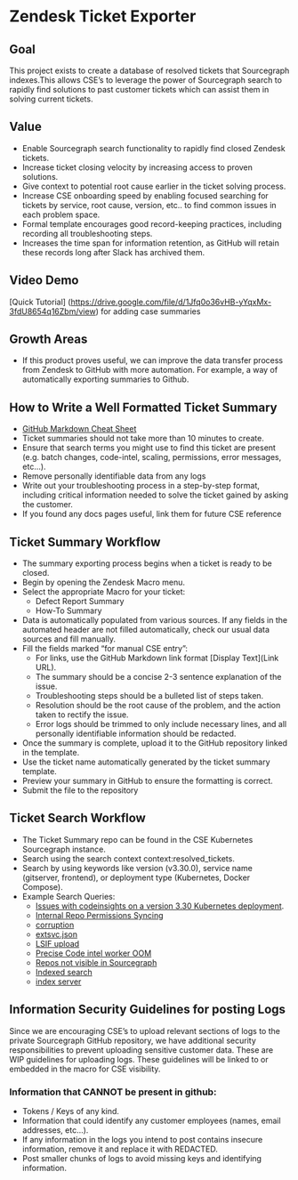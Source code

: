 # Zendesk Ticket Exporter

## Goal
This project exists to create a database of resolved tickets that Sourcegraph indexes.This allows CSE’s to leverage the power of Sourcegraph search to rapidly find solutions to past customer tickets which can assist them in solving current tickets.  

## Value
- Enable Sourcegraph search functionality to rapidly find closed Zendesk tickets.
- Increase ticket closing velocity by increasing access to proven solutions.
- Give context to potential root cause earlier in the ticket solving process.
- Increase CSE onboarding speed by enabling focused searching for tickets by service, root cause, version, etc.. to find common issues in each problem space.
- Formal template encourages good record-keeping practices, including recording all troubleshooting steps.
- Increases the time span for information retention, as GitHub will retain these records long after Slack has archived them.

## Video Demo
[Quick Tutorial]
(https://drive.google.com/file/d/1Jfq0o36vHB-yYqxMx-3fdU8654q16Zbm/view) for adding case summaries

## Growth Areas
- If this product proves useful, we can improve the data transfer process from Zendesk to GitHub with more automation. For example, a way of automatically exporting summaries to Github.

## How to Write a Well Formatted Ticket Summary
- [GitHub Markdown Cheat Sheet](https://github.com/adam-p/markdown-here/wiki/Markdown-Cheatsheet)
- Ticket summaries should not take more than 10 minutes to create.
- Ensure that search terms you might use to find this ticket are present (e.g. batch changes, code-intel, scaling, permissions, error messages, etc…).
- Remove personally identifiable data from any logs
- Write out your troubleshooting process in a step-by-step format, including critical information needed to solve the ticket gained by asking the customer.
- If you found any docs pages useful, link them for future CSE reference

## Ticket Summary Workflow
- The summary exporting process begins when a ticket is ready to be closed.
- Begin by opening the Zendesk Macro menu.
- Select the appropriate Macro for your ticket:
	- Defect Report Summary
	- How-To Summary
- Data is automatically populated from various sources.  If any fields in the automated header are not filled automatically, check our usual data sources and fill manually.
- Fill the fields marked “for manual CSE entry”:
	- For links, use the GitHub Markdown link format [Display Text](Link URL).
	- The summary should be a concise 2-3 sentence explanation of the issue.
	- Troubleshooting steps should be a bulleted list of steps taken.
	- Resolution should be the root cause of the problem, and the action taken to rectify the issue.
	- Error logs should be trimmed to only include necessary lines, and all personally identifiable information should be redacted.
- Once the summary is complete, upload it to the GitHub repository linked in the template.
- Use the ticket name automatically generated by the ticket summary template.
- Preview your summary in GitHub to ensure the formatting is correct.
- Submit the file to the repository

## Ticket Search Workflow
- The Ticket Summary repo can be found in the CSE Kubernetes Sourcegraph instance.
- Search using the search context context:resolved_tickets.
- Search by using keywords like version (v3.30.0), service name (gitserver, frontend), or deployment type (Kubernetes, Docker Compose).
- Example Search Queries:
	- [Issues with codeinsights on a version 3.30 Kubernetes deployment](https://cse-aws-test.sgdev.org/search?q=repo:%5Egithub%5C.com/sourcegraph/support-tools-internal%24+file:%5Eresolved-tickets+v3.30.+AND+kubernetes+AND+codeinsights&patternType=literal).
	- [Internal Repo Permissions Syncing](https://cse-k8s.sgdev.org/search?q=context:Resolved_Tickets+Internal+Repo+Permissions+Syncing+&patternType=regexp)
	- [corruption](https://cse-k8s.sgdev.org/search?q=context:Resolved_Tickets+corruption&patternType=regexp)
	- [extsvc.json](https://cse-k8s.sgdev.org/search?q=context:Resolved_Tickets+extsvc.json&patternType=regexp)
	- [LSIF upload](https://cse-k8s.sgdev.org/search?q=context:Resolved_Tickets+LSIF+upload&patternType=literal)
	- [Precise Code intel worker OOM](https://cse-k8s.sgdev.org/search?q=context:Resolved_Tickets+Precise+Code+intel+worker+OOM&patternType=regexp)
	- [Repos not visible in Sourcegraph](https://cse-k8s.sgdev.org/search?q=context:Resolved_Tickets+Repos+not+visible+in+Sourcegraph&patternType=literal)
	- [Indexed search](https://cse-k8s.sgdev.org/search?q=context:Resolved_Tickets+Indexed+search+&patternType=literal)
	- [index server](https://cse-k8s.sgdev.org/search?q=context:Resolved_Tickets+index+server&patternType=regexp)



## Information Security Guidelines for posting Logs

Since we are encouraging CSE’s to upload relevant sections of logs to the private Sourcegraph GitHub repository, we have additional security responsibilities to prevent uploading sensitive customer data.  These are WIP guidelines for uploading logs.  These guidelines will be linked to or embedded in the macro for CSE visibility.

### Information that CANNOT be present in github:
- Tokens / Keys of any kind.
- Information that could identify any customer employees (names, email addresses, etc...).
- If any information in the logs you intend to post contains insecure information, remove it and replace it with REDACTED.
- Post smaller chunks of logs to avoid missing keys and identifying information.


